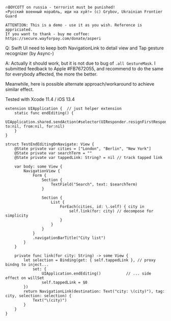 ```
🔥BOYCOTT on russia - terrorist must be punished!
«Русский военный корабль, иди на хуй!» (c) Grybov, Ukrainian Frontier Guard

ATTENTION: This is a demo - use it as you wish. Reference is appriciated.
If you want to thank - buy me coffee: https://secure.wayforpay.com/donate/asperi
```

Q: Swift UI need to keep both NavigationLink to detail view and Tap gesture recognizer (by Async-)

A: Actually it should work, but it is not due to bug of `.all GestureMask`. I submitted feedback to Apple #FB7672055, and recommend to do the same for everybody affected, the more the better.

Meanwhile, here is possible alternate approach/workaround to achieve similar effect.

Tested with Xcode 11.4 / iOS 13.4

```
extension UIApplication {  // just helper extension
    static func endEditing() {
        UIApplication.shared.sendAction(#selector(UIResponder.resignFirstResponder), to:nil, from:nil, for:nil)
    }
}

struct TestEndEditingOnNavigate: View {
    @State private var cities = ["London", "Berlin", "New York"]
    @State private var searchTerm = ""
    @State private var tappedLink: String? = nil // track tapped link

    var body: some View {
        NavigationView {
            Form {
                Section {
                    TextField("Search", text: $searchTerm)
                }

                Section {
                    List {
                        ForEach(cities, id: \.self) { city in
                            self.link(for: city) // decompose for simplicity
                        }
                    }
                }
            }
            .navigationBarTitle("City list")
        }
    }

    private func link(for city: String) -> some View {
        let selection = Binding(get: { self.tappedLink }, // proxy bindng to inject...
            set: {
                UIApplication.endEditing()           // ... side effect on willSet
                self.tappedLink = $0
        })
        return NavigationLink(destination: Text("city: \(city)"), tag: city, selection: selection) {
            Text("\(city)")
        }
    }
}
```

